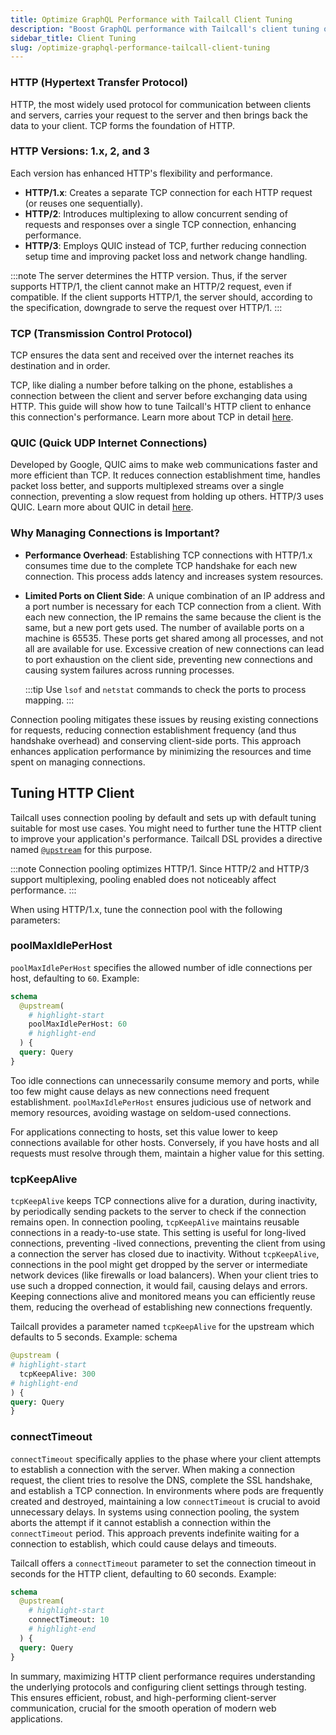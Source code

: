 ```yaml
---
title: Optimize GraphQL Performance with Tailcall Client Tuning
description: "Boost GraphQL performance with Tailcall's client tuning options. Learn to configure connection pooling, set optimal timeouts, and leverage protocol optimizations for HTTP/1.x, HTTP/2, and HTTP/3. Improve resource usage and reduce latency with our expert guide."
sidebar_title: Client Tuning
slug: /optimize-graphql-performance-tailcall-client-tuning
---
```


### HTTP (Hypertext Transfer Protocol)

HTTP, the most widely used protocol for communication between clients and servers, carries your request to the server and then brings back the data to your client. TCP forms the foundation of HTTP.

### HTTP Versions: 1.x, 2, and 3

Each version has enhanced HTTP's flexibility and performance.

- **HTTP/1.x**: Creates a separate TCP connection for each HTTP request (or reuses one sequentially).
- **HTTP/2**:
  Introduces multiplexing to allow concurrent sending of requests and responses over a single TCP connection, enhancing performance.
- **HTTP/3**:
  Employs QUIC instead of TCP, further reducing connection setup time and improving packet loss and network change handling.

:::note
The server determines the HTTP version. Thus, if the server supports HTTP/1, the client cannot make an HTTP/2 request, even if compatible. If the client supports HTTP/1, the server should, according to the specification, downgrade to serve the request over HTTP/1.
:::

### TCP (Transmission Control Protocol)

TCP ensures the data sent and received over the internet reaches its destination and in order.

TCP, like dialing a number before talking on the phone, establishes a connection between the client and server before exchanging data using HTTP. This guide will show how to tune Tailcall's HTTP client to enhance this connection's performance. Learn more about TCP in detail [here](https://www.techtarget.com/searchnetworking/definition/TCP).

### QUIC (Quick UDP Internet Connections)

Developed by Google, QUIC aims to make web communications faster and more efficient than TCP. It reduces connection establishment time, handles packet loss better, and supports multiplexed streams over a single connection, preventing a slow request from holding up others. HTTP/3 uses QUIC.
Learn more about QUIC in detail [here](https://blog.cloudflare.com/the-road-to-quic).

### Why Managing Connections is Important?

- **Performance Overhead**:
  Establishing TCP connections with HTTP/1.x consumes time due to the complete TCP handshake for each new connection. This process adds latency and increases system resources.

- **Limited Ports on Client Side**:
  A unique combination of an IP address and a port number is necessary for each TCP connection from a client. With each new connection, the IP remains the same because the client is the same, but a new port gets used. The number of available ports on a machine is 65535. These ports get shared among all processes, and not all are available for use. Excessive creation of new connections can lead to port exhaustion on the client side, preventing new connections and causing system failures across running processes.

  :::tip
  Use `lsof` and `netstat` commands to check the ports to process mapping.
  :::

Connection pooling mitigates these issues by reusing existing connections for requests, reducing connection establishment frequency (and thus handshake overhead) and conserving client-side ports. This approach enhances application performance by minimizing the resources and time spent on managing connections.

## Tuning HTTP Client

Tailcall uses connection pooling by default and sets up with default tuning suitable for most use cases. You might need to further tune the HTTP client to improve your application's performance. Tailcall DSL provides a directive named [`@upstream`](/docs/directives/#upstream-directive) for this purpose.

:::note
Connection pooling optimizes HTTP/1. Since HTTP/2 and HTTP/3 support multiplexing, pooling enabled does not noticeably affect performance.
:::

When using HTTP/1.x, tune the connection pool with the following parameters:

### poolMaxIdlePerHost

`poolMaxIdlePerHost` specifies the allowed number of idle connections per host, defaulting to `60`. Example:

```graphql showLineNumbers
schema
  @upstream(
    # highlight-start
    poolMaxIdlePerHost: 60
    # highlight-end
  ) {
  query: Query
}
```

Too idle connections can unnecessarily consume memory and ports, while too few might cause delays as new connections need frequent establishment. `poolMaxIdlePerHost` ensures judicious use of network and memory resources, avoiding wastage on seldom-used connections.

For applications connecting to hosts, set this value lower to keep connections available for other hosts. Conversely, if you have hosts and all requests must resolve through them, maintain a higher value for this setting.

### tcpKeepAlive

`tcpKeepAlive` keeps TCP connections alive for a duration, during inactivity, by periodically sending packets to the server to check if the connection remains open. In connection pooling, `tcpKeepAlive` maintains reusable connections in a ready-to-use state. This setting is useful for long-lived connections, preventing -lived connections, preventing the client from using a connection the server has closed due to inactivity. Without `tcpKeepAlive`, connections in the pool might get dropped by the server or intermediate network devices (like firewalls or load balancers). When your client tries to use such a dropped connection, it would fail, causing delays and errors. Keeping connections alive and monitored means you can efficiently reuse them, reducing the overhead of establishing new connections frequently.

Tailcall provides a parameter named `tcpKeepAlive` for the upstream which defaults to 5 seconds. Example:
schema

```graphql
@upstream (
# highlight-start
  tcpKeepAlive: 300
# highlight-end
) {
query: Query
}

```

### connectTimeout

`connectTimeout` specifically applies to the phase where your client attempts to establish a connection with the server. When making a connection request, the client tries to resolve the DNS, complete the SSL handshake, and establish a TCP connection. In environments where pods are frequently created and destroyed, maintaining a low `connectTimeout` is crucial to avoid unnecessary delays. In systems using connection pooling, the system aborts the attempt if it cannot establish a connection within the `connectTimeout` period. This approach prevents indefinite waiting for a connection to establish, which could cause delays and timeouts.

Tailcall offers a `connectTimeout` parameter to set the connection timeout in seconds for the HTTP client, defaulting to 60 seconds. Example:

```graphql showLineNumbers
schema
  @upstream(
    # highlight-start
    connectTimeout: 10
    # highlight-end
  ) {
  query: Query
}
```

In summary, maximizing HTTP client performance requires understanding the underlying protocols and configuring client settings through testing. This ensures efficient, robust, and high-performing client-server communication, crucial for the smooth operation of modern web applications.
